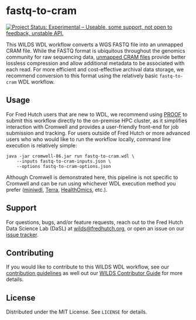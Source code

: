 
# fastq-to-cram
[![Project Status: Experimental – Useable, some support, not open to feedback, unstable API.](https://getwilds.org/badges/badges/experimental.svg)](https://getwilds.org/badges/#experimental)

This WILDS WDL workflow converts a WGS FASTQ file into an unmapped CRAM file. While the FASTQ format is ubiquitous throughout the genomics community for raw sequencing data, [unmapped CRAM files](https://www.ga4gh.org/product/cram/) provide better lossless compression and allow additional metadata to be associated with each read. For more efficient and cost-effective archival data storage, we recommend conversion to this format using the relatively basic `fastq-to-cram` WDL workflow.

## Usage

For Fred Hutch users that are new to WDL, we recommend using [PROOF](https://sciwiki.fredhutch.org/dasldemos/proof-how-to/) to submit this workflow directly to the on-premise HPC cluster, as it simplifies interaction with Cromwell and provides a user-friendly front-end for job submission and tracking. For users outside of Fred Hutch or more advanced users who who would like to run the workflow locally, command line execution is relatively simple: 
```
java -jar cromwell-86.jar run fastq-to-cram.wdl \
    --inputs fastq-to-cram-inputs.json \
    --options fastq-to-cram-options.json
```
Although Cromwell is demonstrated here, this pipeline is not specific to Cromwell and can be run using whichever WDL execution method you prefer ([miniwdl](https://github.com/chanzuckerberg/miniwdl), [Terra](https://terra.bio/), [HealthOmics](https://docs.aws.amazon.com/omics/latest/dev/workflows.html), etc.).

## Support

For questions, bugs, and/or feature requests, reach out to the Fred Hutch Data Science Lab (DaSL) at wilds@fredhutch.org, or open an issue on our [issue tracker](https://github.com/getwilds/fastq-to-cram/issues).

## Contributing

If you would like to contribute to this WILDS WDL workflow, see our [contribution guidelines](.github/CONTRIBUTING.md) as well out our [WILDS Contributor Guide](https://getwilds.org/guide/) for more details.

## License

Distributed under the MIT License. See `LICENSE` for details.

